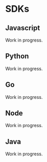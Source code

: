 # SDKs
## Javascript
Work in progress.

## Python
Work in progress.

## Go
Work in progress.

## Node
Work in progress.

## Java
Work in progress.
